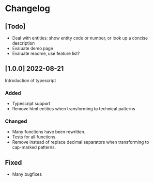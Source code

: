 # Changelog

## [Todo]

- Deal with entities:
  show entity code or number, or look up a concise description
- Evaluate demo page
- Evaluate readme, use feature list?


## [1.0.0] 2022-08-21

Introduction of typescript

### Added
- Typescript support
- Remove html entities when transforming to technical patterns

### Changed
- Many functions have been rewritten.
- Tests for all functions.
- Remove instead of replace decimal separators
  when transforming to cap-marked patterns.

## Fixed
- Many bugfixes
